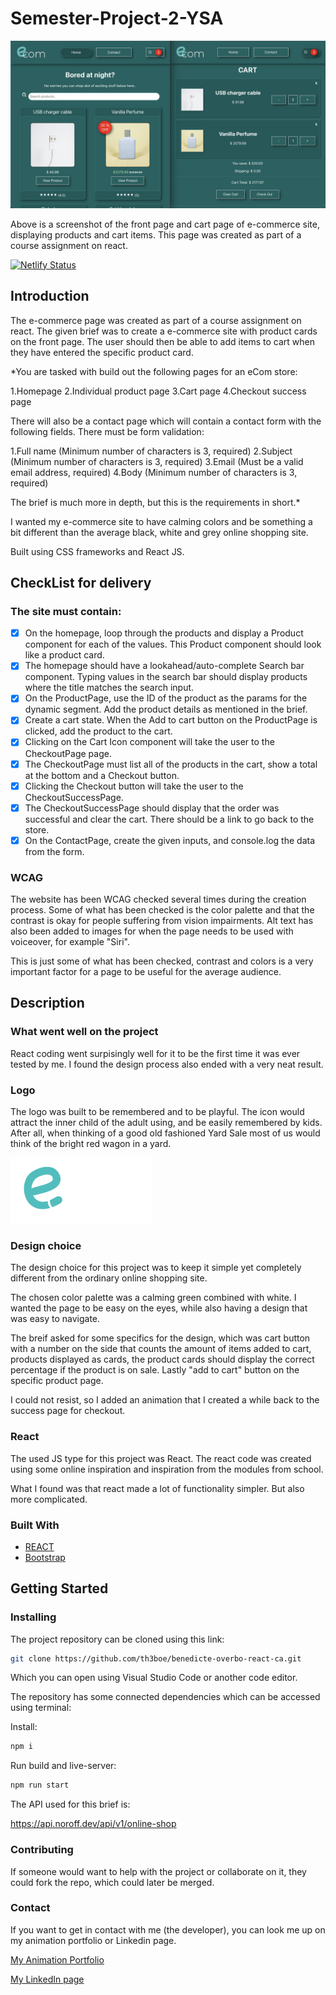 # Semester-Project-2-YSA

![image](/src/images/ecom-preview-image.png)

Above is a screenshot of the front page and cart page of e-commerce site, displaying products and cart items. This page was created as part of a course assignment on react.

[![Netlify Status](https://api.netlify.com/api/v1/badges/b0bbdff6-5ce9-4b85-89dc-b19e3f7f973f/deploy-status)](https://app.netlify.com/sites/boe-com/deploys)

## Introduction

The e-commerce page was created as part of a course assignment on react. The given brief was to create a e-commerce site with product cards on the front page. The user should then be able to add items to cart when they have entered the specific product card.

\*You are tasked with build out the following pages for an eCom store:

1.Homepage
2.Individual product page
3.Cart page
4.Checkout success page

There will also be a contact page which will contain a contact form with the following fields. There must be form validation:

1.Full name (Minimum number of characters is 3, required)
2.Subject (Minimum number of characters is 3, required)
3.Email (Must be a valid email address, required)
4.Body (Minimum number of characters is 3, required)

The brief is much more in depth, but this is the requirements in short.\*

I wanted my e-commerce site to have calming colors and be something a bit different than the average black, white and grey online shopping site.

Built using CSS frameworks and React JS.

## CheckList for delivery

### The site must contain:

- [x] On the homepage, loop through the products and display a Product component for each of the values. This Product component should look like a product card.
- [x] The homepage should have a lookahead/auto-complete Search bar component. Typing values in the search bar should display products where the title matches the search input.
- [x] On the ProductPage, use the ID of the product as the params for the dynamic segment. Add the product details as mentioned in the brief.
- [x] Create a cart state. When the Add to cart button on the ProductPage is clicked, add the product to the cart.
- [x] Clicking on the Cart Icon component will take the user to the CheckoutPage page.
- [x] The CheckoutPage must list all of the products in the cart, show a total at the bottom and a Checkout button.
- [x] Clicking the Checkout button will take the user to the CheckoutSuccessPage.
- [x] The CheckoutSuccessPage should display that the order was successful and clear the cart. There should be a link to go back to the store.
- [x] On the ContactPage, create the given inputs, and console.log the data from the form.

### WCAG

The website has been WCAG checked several times during the creation process. Some of what has been checked is the color palette and that the contrast is okay for people suffering from vision impairments. Alt text has also been added to images for when the page needs to be used with voiceover, for example "Siri".

This is just some of what has been checked, contrast and colors is a very important factor for a page to be useful for the average audience.

## Description

### What went well on the project

React coding went surpisingly well for it to be the first time it was ever tested by me. I found the design process also ended with a very neat result.

### Logo

The logo was built to be remembered and to be playful. The icon would attract the inner child of the adult using, and be easily remembered by kids. After all, when thinking of a good old fashioned Yard Sale most of us would think of the bright red wagon in a yard.

![image](/src/images/logo.png)

### Design choice

The design choice for this project was to keep it simple yet completely different from the ordinary online shopping site.

The chosen color palette was a calming green combined with white. I wanted the page to be easy on the eyes, while also having a design that was easy to navigate.

The breif asked for some specifics for the design, which was cart button with a number on the side that counts the amount of items added to cart, products displayed as cards, the product cards should display the correct percentage if the product is on sale. Lastly "add to cart" button on the specific product page.

I could not resist, so I added an animation that I created a while back to the success page for checkout.

### React

The used JS type for this project was React. The react code was created using some online inspiration and inspiration from the modules from school.

What I found was that react made a lot of functionality simpler. But also more complicated.

### Built With

- [REACT](https://react.dev/)
- [Bootstrap](https://react-bootstrap.netlify.app/)

## Getting Started

### Installing

The project repository can be cloned using this link:

```bash
git clone https://github.com/th3boe/benedicte-overbo-react-ca.git
```

Which you can open using Visual Studio Code or another code editor.

The repository has some connected dependencies which can be accessed using terminal:

Install:

```bash
npm i
```

Run build and live-server:

```bash
npm run start
```

The API used for this brief is:

https://api.noroff.dev/api/v1/online-shop

### Contributing

If someone would want to help with the project or collaborate on it, they could fork the repo, which could later be merged.

### Contact

If you want to get in contact with me (the developer), you can look me up on my animation portfolio or Linkedin page.

[My Animation Portfolio](www.boe3am.com)

[My LinkedIn page](https://www.linkedin.com/in/benedicte-%C3%B8verb%C3%B8-9b35b2162/)

